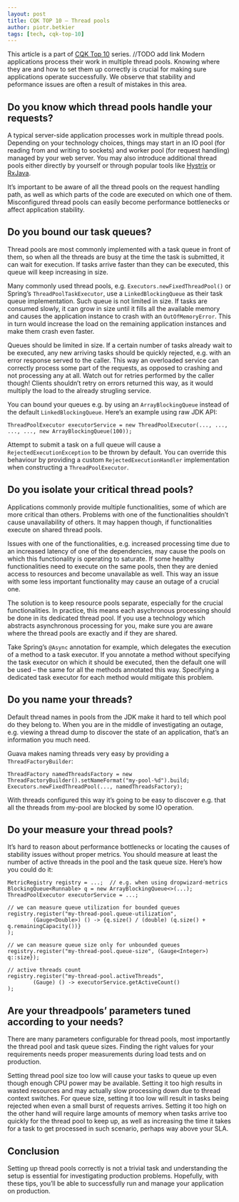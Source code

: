```yaml
---
layout: post
title: CQK TOP 10 – Thread pools
author: piotr.betkier
tags: [tech, cqk-top-10]
---
```


This article is a part of [CQK Top 10]() series. //TODO add link
Modern applications process their work in multiple thread pools. Knowing where they are and
how to set them up correctly is crucial for making sure applications operate successfully. We observe that 
stability and peformance issues are often a result of mistakes in this area.

## Do you know which thread pools handle your requests?

A typical server-side application processes work in multiple thread pools. Depending on your technology choices, things may start
in an IO pool (for reading from and writing to sockets) and worker pool (for request handling) managed by your web server. You may also
introduce additional thread pools either directly by yourself or through popular tools like [Hystrix](https://github.com/Netflix/Hystrix) or 
[RxJava](https://github.com/ReactiveX/RxJava).

It’s important to be aware of all the thread pools on the request handling path, as well as which parts of the code are executed on which one of them.
Misconfigured thread pools can easily become performance bottlenecks or affect application stability.

## Do you bound our task queues?

Thread pools are most commonly implemented with a task queue in front of them, so when all the threads are busy at the time the task is submitted, it
can wait for execution. If tasks arrive faster than they can be executed, this queue will keep increasing in size.

Many commonly used thread pools, e.g. `Executors.newFixedThreadPool()` or Spring’s `ThreadPoolTaskExecutor`, use a `LinkedBlockingQueue` as their
task queue implementation. Such queue is not limited in size. If tasks are consumed slowly, it can grow in size until it fills all the available 
memory and causes the application instance to crash with an `OutOfMemoryError`. This in turn would increase the load on the remaining 
application instances and make them crash even faster.

Queues should be limited in size. If a certain number of tasks already wait to be executed, any new arriving tasks should be quickly rejected, e.g. with
an error response served to the caller. This way an overloaded service can correctly process some part of the requests, as opposed to crashing and not
processing any at all. Watch out for retries performed by the caller though! Clients shouldn’t retry on errors returned this way, as it would multiply the load to the already strugling service.

You can bound your queues e.g. by using an `ArrayBlockingQueue` instead of the default `LinkedBlockingQueue`. Here’s an example using raw JDK API:

```
ThreadPoolExecutor executorService = new ThreadPoolExecutor(..., ..., ..., ..., new ArrayBlockingQueue(100));
```

Attempt to submit a task on a full queue will cause a `RejectedExecutionException` to be thrown by default. You can override this behaviour by
providing a custom `RejectedExecutionHandler` implementation when constructing a `ThreadPoolExecutor`.

## Do you isolate your critical thread pools?

Applications commonly provide multiple functionalities, some of which are more critical than others. Problems with one of the functionalities
shouldn’t cause unavailability of others. It may happen though, if functionalities execute on shared thread pools.

Issues with one of the functionalities, e.g. increased processing time due to an increased latency of one of the dependencies, may cause the pools
on which this functionality is operating to saturate. If some healthy functionalities need to execute on the same pools, then they are denied 
access to resources and become unavailable as well. This way an issue with some less important functionality may cause an outage of a crucial one.

The solution is to keep resource pools separate, especially for the crucial functionalities. In practice, this means each asychronous processing 
should be done in its dedicated thread pool. If you use a technology which abstracts asynchronous processing for you, make sure you are aware 
where the thread pools are exactly and if they are shared. 

Take Spring’s `@Async` annotation for example, which delegates the execution of a method to a task executor. If you annotate a method 
without specifying the task executor on which it should be executed, then the default one will be used – the same for all the methods annotated this way.
Specifying a dedicated task executor for each method would mitigate this problem.

## Do you name your threads?

Default thread names in pools from the JDK make it hard to tell which pool do they belong to. When you are in the middle of investigating an outage, 
e.g. viewing a thread dump to discover the state of an application, that’s an information you much need.

Guava makes naming threads very easy by providing a `ThreadFactoryBuilder`:

```
ThreadFactory namedThreadsFactory = new ThreadFactoryBuilder().setNameFormat("my-pool-%d").build;
Executors.newFixedThreadPool(..., namedThreadsFactory);
```

With threads configured this way it’s going to be easy to discover e.g. that all the threads from my-pool are blocked by some IO operation.

## Do your measure your thread pools?

It’s hard to reason about performance bottlenecks or locating the causes of stability issues without proper metrics. You should measure at least
the number of active threads in the pool and the task queue size. Here’s how you could do it:

```
MetricRegistry registry = ...;  // e.g. when using dropwizard-metrics
BlockingQueue<Runnable> q = new ArrayBlockingQueue<>(...);
ThreadPoolExecutor executorService = ...;

// we can measure queue utilization for bounded queues
registry.register("my-thread-pool.queue-utilization",
        (Gauge<Double>) () -> {q.size() / (double) (q.size() + q.remainingCapacity())}
);

// we can measure queue size only for unbounded queues 
registry.register("my-thread-pool.queue-size", (Gauge<Integer>) q::size});

// active threads count
registry.register("my-thread-pool.activeThreads",
        (Gauge) () -> executorService.getActiveCount()
);
```

## Are your threadpools’ parameters tuned according to your needs?

There are many parameters configurable for thread pools, most importantly the thread pool and task queue sizes. Finding the right
values for your requirements needs proper measurements during load tests and on production.

Setting thread pool size too low will cause your tasks to queue up even though enough CPU power may be available. Setting it too high 
results in wasted resources and may actually slow processing down due to thread context switches. For queue size, setting it too low 
will result in tasks being rejected when even a small burst of requests arrives. Setting it too high on the other hand will require 
large amounts of memory when tasks arrive too quickly for the thread pool
to keep up, as well as increasing the time it takes for a task to get processed in such scenario, perhaps way above your SLA.

## Conclusion

Setting up thread pools correctly is not a trivial task and understanding the setup is essential for investigating production problems. 
Hopefully, with these tips, you’ll be able to successfully run and manage your application on production.

